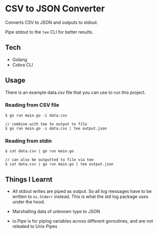 # CSV to JSON Converter

Converts CSV to JSON and outputs to stdout.

Pipe stdout to the `tee` CLI for better results.

## Tech

- Golang
- Cobra CLI

## Usage

There is an example data.csv file that you can use to run this project.

### Reading from CSV file

```
$ go run main.go -i data.csv

// combine with tee to output to file
$ go run main.go -i data.csv | tee output.json
```

### Reading from stdin

```
$ cat data.csv | go run main.go

// can also be outputted to file via tee
$ cat data.csv | go run main.go | tee output.json

```

## Things I Learnt

- All stdout writes are piped as output. So all log messages have to be written to `os.Stderr` instead. This is what the std log package uses under the hood.

- Marshalling data of unknown type to JSON

- io.Pipe is for piping variables across different goroutines, and are not releated to Unix Pipes
